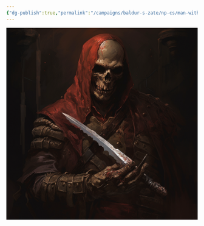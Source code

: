 ```yaml
---
{"dg-publish":true,"permalink":"/campaigns/baldur-s-zate/np-cs/man-with-no-face/","dgPassFrontmatter":true}
---
```


![attachments/Vaaz_DeathsHead.png|Vaaz_DeathsHead|500](/img/user/attachments/Vaaz_DeathsHead.png)